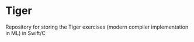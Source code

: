 # Tiger
Repository for storing the Tiger exercises (modern compiler implementation in ML) in Swift/C
